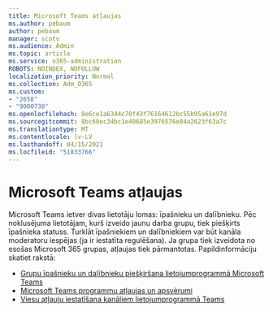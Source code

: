 ```yaml
---
title: Microsoft Teams atļaujas
ms.author: pebaum
author: pebaum
manager: scotv
ms.audience: Admin
ms.topic: article
ms.service: o365-administration
ROBOTS: NOINDEX, NOFOLLOW
localization_priority: Normal
ms.collection: Adm_O365
ms.custom:
- "2658"
- "9000730"
ms.openlocfilehash: 8e6ce1a6344c70f43f76164612bc55b95a61e97d
ms.sourcegitcommit: 8bc60ec34bc1e40685e3976576e04a2623f63a7c
ms.translationtype: MT
ms.contentlocale: lv-LV
ms.lasthandoff: 04/15/2021
ms.locfileid: "51833766"
---
```

# <a name="microsoft-teams-permissions"></a>Microsoft Teams atļaujas

Microsoft Teams ietver divas lietotāju lomas: īpašnieku un dalībnieku. Pēc noklusējuma lietotājam, kurš izveido jaunu darba grupu, tiek piešķirts īpašnieka statuss. Turklāt īpašniekiem un dalībniekiem var būt kanāla moderatoru iespējas (ja ir iestatīta regulēšana). Ja grupa tiek izveidota no esošas Microsoft 365 grupas, atļaujas tiek pārmantotas. Papildinformāciju skatiet rakstā:

- [Grupu īpašnieku un dalībnieku piešķiršana lietojumprogrammā Microsoft Teams](https://docs.microsoft.com/microsoftteams/assign-roles-permissions)
- [Microsoft Teams programmu atļaujas un apsvērumi](https://docs.microsoft.com/microsoftteams/app-permissions)
- [Viesu atļauju iestatīšana kanāliem lietojumprogrammā Teams](https://support.office.com/article/4756c468-2746-4bfd-a582-736d55fcc169)
